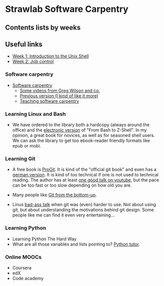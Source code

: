 # Strawlab Software Carpentry

## Contents lists by weeks

## Useful links

- [Week 1: Introduction to the Unix Shell](daunting-lists/2013-10-17-intro-to-the-unix-shell.org)
- [Week 2: Job control](daunting-lists/2013-10-24-job-control.org)

### Software carpentry

- [Software carpentry](http://software-carpentry.org/)
  - [Some videos from Greg Wilson and co.](http://www.youtube.com/user/softwarecarpentry?feature=watch)
  - [Previous version (I kind of like it more)](http://software-carpentry.org/v3/)
  - [Teaching software carpentry](http://teaching.software-carpentry.org/)

### Learning Linux and Bash

- We have ordered to the library both a hardcopy (always around the office) and the [electronic version](https://filex.imp.ac.at/download.php?c=eaa7546d28add4e74f3ca6a40e173259&f=eea566e50d37056f17e418a0e482634d8993fab7ea2c4285e16f3396a5c325618407ac9fc31d) of "From Bash to Z-Shell". In my opinion, a great book for novices, as well as for seasoned shell users. We can ask the library to get too ebook-reader friendly formats like epub or mobi.

### Learning Git

- A free book is [ProGit](http://git-scm.com/book). It is kind of the "official git book" and even has a [german version](http://git-scm.com/book/de). It is kind of too technical if one is not used to technical reading. The author has at least [one good talk on youtube](http://www.youtube.com/watch?v=ZDR433b0HJY), but the pace can be too fast or too slow depending on how old you are.

- Many people like [Git from the bottom-up](http://newartisans.com/2008/04/git-from-the-bottom-up/).

- Linus [bad-ass talk](http://www.youtube.com/watch?v=4XpnKHJAok8) when git was (even) harder to use. Not about using git, but about understanding the motivations behind git design. Some people like me can find it even very entertaining...


### Learning Python

- Learning Python The Hard Way
- What are all those variables and lists pointing to? [Python tutor](http://www.pythontutor.com/).

### Online MOOCs

- Coursera
- edX
- Code academy
